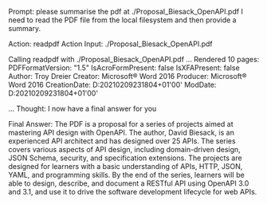 Prompt: please summarise the pdf at ./Proposal_Biesack_OpenAPI.pdf
I need to read the PDF file from the local filesystem and then provide a summary.

Action: readpdf
Action Input: ./Proposal_Biesack_OpenAPI.pdf

Calling readpdf with ./Proposal_Biesack_OpenAPI.pdf
...
Rendered 10 pages:
PDFFormatVersion: "1.5"
IsAcroFormPresent: false
IsXFAPresent: false
Author: Troy Dreier
Creator: Microsoft® Word 2016
Producer: Microsoft® Word 2016
CreationDate: D:20210209231804+01'00'
ModDate: D:20210209231804+01'00'

...
Thought: I now have a final answer for you

Final Answer: The PDF is a proposal for a series of projects aimed at mastering API design with OpenAPI. The author, David Biesack, is an experienced API architect and has designed over 25 APIs. The series covers various aspects of API design, including domain-driven design, JSON Schema, security, and specification extensions. The projects are designed for learners with a basic understanding of APIs, HTTP, JSON, YAML, and programming skills. By the end of the series, learners will be able to design, describe, and document a RESTful API using OpenAPI 3.0 and 3.1, and use it to drive the software development lifecycle for web APIs.

